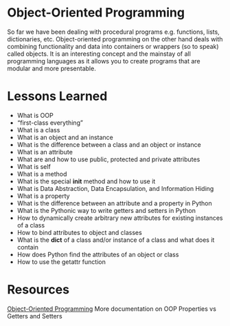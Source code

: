 # Object-Oriented Programming
So far we have been dealing with procedural programs e.g. functions, lists, dictionaries, etc. Object-oriented programming on the other hand deals with combining functionality and data into containers or wrappers (so to speak) called objects. It is an interesting concept and the mainstay of all programming languages as it allows you to create programs that are modular and more presentable.

# Lessons Learned
* What is OOP
* “first-class everything”
* What is a class
* What is an object and an instance
* What is the difference between a class and an object or instance
* What is an attribute
* What are and how to use public, protected and private attributes
* What is self
* What is a method
* What is the special __init__ method and how to use it
* What is Data Abstraction, Data Encapsulation, and Information Hiding
* What is a property
* What is the difference between an attribute and a property in Python
* What is the Pythonic way to write getters and setters in Python
* How to dynamically create arbitrary new attributes for existing instances of a class
* How to bind attributes to object and classes
* What is the __dict__ of a class and/or instance of a class and what does it contain
* How does Python find the attributes of an object or class
* How to use the getattr function
# Resources
[Object-Oriented Programming](https://python.swaroopch.com/oop.html)
More documentation on OOP
Properties vs Getters and Setters

